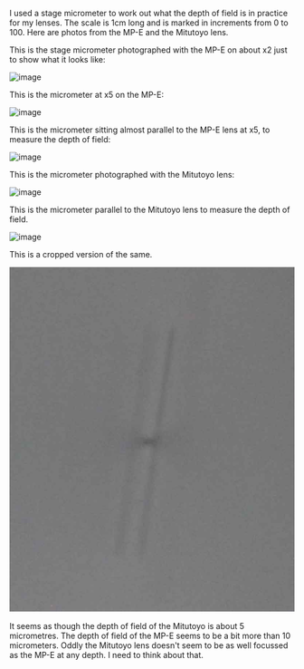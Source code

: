 I used a stage micrometer to work out what the depth of field is in practice for my lenses. The scale is 1cm long and is marked in increments from 0 to 100. Here are photos from the MP-E and the Mitutoyo lens. 

This is the stage micrometer photographed with the MP-E on about x2 just to show what it looks like: 

 <img src="images/MP-E.JPG" alt="image"/>

This is the micrometer at x5 on the MP-E: 

 <img src="images/MP-Ex5.JPG" alt="image"/>

This is the micrometer sitting almost parallel to the MP-E lens at x5, to measure the depth of field: 

<img src="images/MP-EDepth.JPG" alt="image"/>
 

This is the micrometer photographed with the Mitutoyo lens: 

 <img src="images/Mity.JPG" alt="image"/>

This is the micrometer parallel to the Mitutoyo lens to measure the depth of field. 

<img src="images/MityDepth-uncrop.JPG" alt="image"/>
 

This is a cropped version of the same. 

<img src="images/MityDepth.jpg" alt="image"/>
 

It seems as though the depth of field of the Mitutoyo is about 5 micrometres. The depth of field of the MP-E seems to be a bit more than 10 micrometers. Oddly the Mitutoyo lens doesn't seem to be as well focussed as the MP-E at any depth. I need to think about that. 

